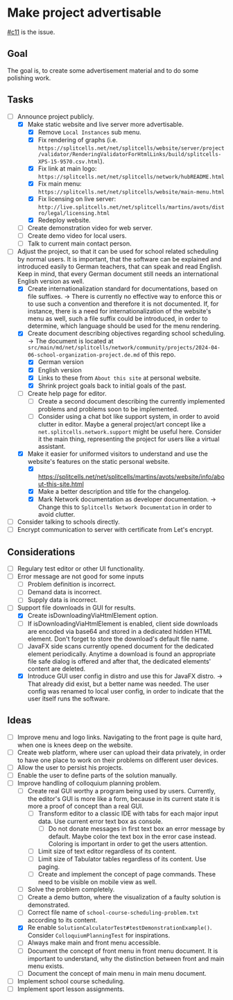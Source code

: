 # Make project advertisable
[\#c11](https://codeberg.org/splitcells-net/net.splitcells.network.community/issues/11) is the issue.
## Goal
The goal is, to create some advertisement material and to do some polishing work.
## Tasks
* [ ] Announce project publicly.
    * [x] Make static website and live server more advertisable.
        * [x] Remove `Local Instances` sub menu.
        * [x] Fix rendering of graphs (i.e. `https://splitcells.net/net/splitcells/website/server/project/validator/RenderingValidatorForHtmlLinks/build/splitcells-XPS-15-9570.csv.html`).
        * [x] Fix link at main logo: `https://splitcells.net/net/splitcells/network/hubREADME.html`
        * [x] Fix main menu: `https://splitcells.net/net/splitcells/website/main-menu.html`
        * [x] Fix licensing on live server: `http://live.splitcells.net/net/splitcells/martins/avots/distro/legal/licensing.html`
        * [x] Redeploy website.
    * [ ] Create demonstration video for web server.
    * [ ] Create demo video for local users.
    * [ ] Talk to current main contact person.
* [ ] Adjust the project, so that it can be used for school related scheduling by normal users.
    It is important, that the software can be explained and introduced easily to German teachers,
    that can speak and read English.
    Keep in mind, that every German document still needs an international English version as well.
    * [x] Create internationalization standard for documentations, based on file suffixes.
      -> There is currently no effective way to enforce this or to use such a convention and therefore it is not documented.
      If, for instance, there is a need for internationalization of the website's menu as well,
      such a file suffix could be introduced, in order to determine, which language should be used for the menu rendering.
    * [x] Create document describing objectives regarding school scheduling. -> The document is located at `src/main/md/net/splitcells/network/community/projects/2024-04-06-school-organization-project.de.md` of this repo.
        * [x] German version
        * [x] English version
        * [x] Links to these from `About this site` at personal website.
        * [x] Shrink project goals back to initial goals of the past.
    * [ ] Create help page for editor.
        * [ ] Create a second document describing the currently implemented problems and problems soon to be implemented.
        * [ ] Consider using a chat bot like support system, in order to avoid clutter in editor.
          Maybe a general project/art concept like a `net.splitcells.network.support` might be useful here.
          Consider it the main thing, representing the project for users like a virtual assistant.
    * [x] Make it easier for uniformed visitors to understand and use the website's features on the static personal website.
        * [x] https://splitcells.net/net/splitcells/martins/avots/website/info/about-this-site.html
        * [x] Make a better description and title for the changelog.
        * [x] Mark Network documentation as developer documentation.
          -> Change this to `Splitcells Network Documentation` in order to avoid clutter.
* [ ] Consider talking to schools directly.
* [ ] Encrypt communication to server with certificate from Let's encrypt.
## Considerations
* [ ] Regulary test editor or other UI functionality.
* [ ] Error message are not good for some inputs
    * [ ] Problem definition is incorrect.
    * [ ] Demand data is incorrect.
    * [ ] Supply data is incorrect.
* [ ] Support file downloads in GUI for results.
    * [x] Create isDownloadingViaHtmlElement option.
    * [ ] If isDownloadingViaHtmlElement is enabled, client side downloads are encoded via base64 and stored in a dedicated hidden HTML element.
      Don't forget to store the download's default file name.
    * [ ] JavaFX side scans currently opened document for the dedicated element periodically.
      Anytime a download is found an appropriate file safe dialog is offered and after that,
      the dedicated elements' content are deleted.
    * [x] Introduce GUI user config in distro and use this for JavaFX distro. -> That already did exist, but a better name was needed. The user config was renamed to local user config, in order to indicate that the user itself runs the software.
## Ideas
* [ ] Improve menu and logo links.
  Navigating to the front page is quite hard, when one is knees deep on the website.
* [ ] Create web platform, where user can upload their data privately, in order to have one place to work on their problems on different user devices.
* [ ] Allow the user to persist his projects.
* [ ] Enable the user to define parts of the solution manually.
* [ ] Improve handling of colloquium planning problem.
    * [ ] Create real GUI worthy a program being used by users.
      Currently, the editor's GUI is more like a form,
      because in its current state it is more a proof of concept than a real GUI.
        * [ ] Transform editor to a classic IDE with tabs for each major input data.
          Use current error text box as console.
            * [ ] Do not donate messages in first text box an error message by default.
              Maybe color the text box in the error case instead.
              Coloring is important in order to get the users attention.
        * [ ] Limit size of text editor regardless of its content.
        * [ ] Limit size of Tabulator tables regardless of its content. Use paging.
        * [ ] Create and implement the concept of page commands. These need to be visible on mobile view as well.
    * [ ] Solve the problem completely.
    * [ ] Create a demo button, where the visualization of a faulty solution is demonstrated.
    * [ ] Correct file name of `school-course-scheduling-problem.txt` according to its content.
    * [x] Re enable `SolutionCalculatorTest#testDemonstrationExample()`.
      Consider `ColloquiumPlanningTest` for inspirations.
    * [ ] Always make main and front menu accessible.
    * [ ] Document the concept of front menu in front menu document.
      It is important to understand, why the distinction between front and main menu exists.
    * [ ] Document the concept of main menu in main menu document.
* [ ] Implement school course scheduling.
* [ ] Implement sport lesson assignments.